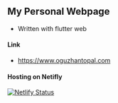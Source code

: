 ## My Personal Webpage

- Written with flutter web

#### Link
- https://www.oguzhantopal.com


#### Hosting on Netifly
[![Netlify Status](https://api.netlify.com/api/v1/badges/363e0aaf-0656-4b77-b210-0663e09c9298/deploy-status)](https://app.netlify.com/sites/gracious-mayer-d1ee0d/deploys)




